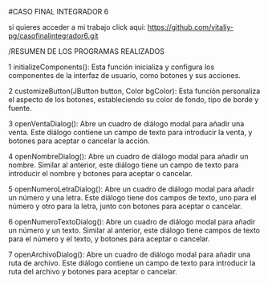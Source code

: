 #CASO FINAL INTEGRADOR 6 

si quieres acceder a mi trabajo click aqui: https://github.com/vitaliy-pg/casofinalintegrador6.git

/RESUMEN DE LOS PROGRAMAS REALIZADOS

1 initializeComponents(): Esta función inicializa y configura los componentes de la interfaz de usuario, como botones y sus acciones.

2 customizeButton(JButton button, Color bgColor): Esta función personaliza el aspecto de los botones, estableciendo su color de fondo, tipo de borde y fuente.

3 openVentaDialog(): Abre un cuadro de diálogo modal para añadir una venta. Este diálogo contiene un campo de texto para introducir la venta, y botones para aceptar o cancelar la acción.

4 openNombreDialog(): Abre un cuadro de diálogo modal para añadir un nombre. Similar al anterior, este diálogo tiene un campo de texto para introducir el nombre y botones para aceptar o cancelar.

5 openNumeroLetraDialog(): Abre un cuadro de diálogo modal para añadir un número y una letra. Este diálogo tiene dos campos de texto, uno para el número y otro para la letra, junto con botones para aceptar o cancelar.

6 openNumeroTextoDialog(): Abre un cuadro de diálogo modal para añadir un número y un texto. Similar al anterior, este diálogo tiene campos de texto para el número y el texto, y botones para aceptar o cancelar.

7 openArchivoDialog(): Abre un cuadro de diálogo modal para añadir una ruta de archivo. Este diálogo contiene un campo de texto para introducir la ruta del archivo y botones para aceptar o cancelar.
